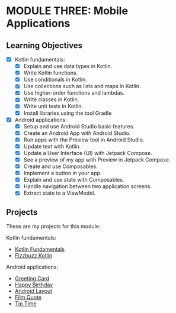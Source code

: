 # MODULE THREE: Mobile Applications

## Learning Objectives

- [x] Kotlin fundamentals:
  - [x] Explain and use data types in Kotlin.
  - [x] Write Kotlin functions.
  - [x] Use conditionals in Kotlin.
  - [x] Use collections such as lists and maps in Kotlin.
  - [x] Use higher-order functions and lambdas.
  - [x] Write classes in Kotlin.
  - [x] Write unit tests in Kotlin.
  - [x] Install libraries using the tool Gradle
- [x] Android applications:
  - [x] Setup and use Android Studio basic features.
  - [x] Create an Android App with Android Studio.
  - [x] Run apps with the Preview tool in Android Studio.
  - [x] Update text with Kotlin.
  - [x] Update a User Interface (UI) with Jetpack Compose.
  - [x] See a preview of my app with Preview in Jetpack Compose.
  - [x] Create and use Composables.
  - [x] Implement a button in your app.
  - [x] Explain and use state with Composables.
  - [x] Handle navigation between two application screens.
  - [x] Extract state to a ViewModel.

## Projects

These are my projects for this module: 

Kotlin fundamentals:
- [Kotlin Fundamentals](https://github.com/NatalieJClark/kotlin-fundamentals)
- [Fizzbuzz Kotlin](https://github.com/NatalieJClark/fizzbuzz-kotlin)

Android applications:
- [Greeting Card](https://github.com/NatalieJClark/greeting-card)
- [Happy Birthday](https://github.com/NatalieJClark/happy-birthday)
- [Android Layout](https://github.com/NatalieJClark/android-layout)
- [Film Quote](https://github.com/NatalieJClark/film-quote)
- [Tip Time](https://github.com/NatalieJClark/tip-time)
